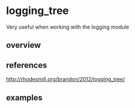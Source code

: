 # logging_tree
Very useful when working with the logging module

## overview

## references
http://rhodesmill.org/brandon/2012/logging_tree/

## examples
